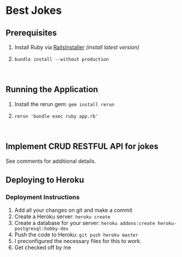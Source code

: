 # Best Jokes

## Prerequisites

1. Install Ruby via [RailsInstaller](http://railsinstaller.org/en) *(install latest version)*

2. ```
   bundle install --without production
   ```
   ​
## Running the Application
1. Install the rerun gem: `gem install rerun`

2. ```
   rerun 'bundle exec ruby app.rb'
   ```
   ​
## Implement CRUD RESTFUL API for jokes

See comments for additional details.


## Deploying to Heroku

### Deployment Instructions

1. Add all your changes on git and make a commit
2. Create a Heroku server: `heroku create`
3. Create a database for your server: `heroku addons:create heroku-postgresql:hobby-dev`
4. Push the code to Heroku: `git push heroku master`
5. I preconfigured the necessary files for this to work.
6. Get checked off by me
